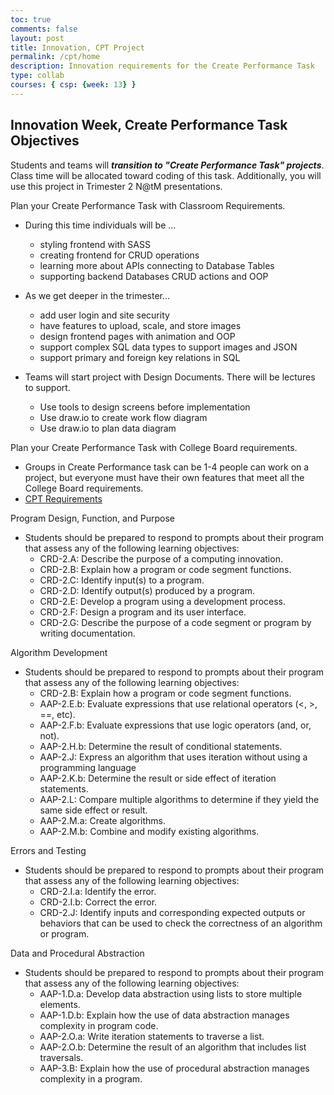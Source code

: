 ```yaml
---
toc: true
comments: false
layout: post
title: Innovation, CPT Project
permalink: /cpt/home
description: Innovation requirements for the Create Performance Task
type: collab
courses: { csp: {week: 13} }
---
```


## Innovation Week, Create Performance Task Objectives

Students and teams will ***transition to "Create Performance Task" projects***.  Class time will be allocated toward coding of this task.  Additionally, you will use this project in Trimester 2 N@tM presentations.  

Plan your Create Performance Task with Classroom Requirements.

- During this time individuals will be ...
  - styling frontend with SASS
  - creating frontend for CRUD operations
  - learning more about APIs connecting to Database Tables
  - supporting backend Databases CRUD actions and OOP

- As we get deeper in the trimester...
  - add user login and site security
  - have features to upload, scale, and store images
  - design frontend pages with animation and OOP
  - support complex SQL data types to support images and JSON
  - support primary and foreign key relations in SQL

- Teams will start project with Design Documents.  There will be lectures to support.
  - Use tools to design screens before implementation
  - Use draw.io to create work flow diagram
  - Use draw.io to plan data diagram

Plan your Create Performance Task with College Board requirements.

- Groups in Create Performance task can be 1-4 people can work on a project, but everyone must have their own features that meet all the College Board requirements.
- [CPT Requirements](https://apcentral.collegeboard.org/courses/ap-computer-science-principles/exam)

Program Design, Function, and Purpose

- Students should be prepared to respond to prompts about their program that assess any of the following learning objectives:  
  - CRD-2.A: Describe the purpose of a computing innovation.  
  - CRD-2.B: Explain how a program or code segment functions.  
  - CRD-2.C: Identify input(s) to a program.
  - CRD-2.D: Identify output(s) produced by a program.
  - CRD-2.E: Develop a program using a development process.
  - CRD-2.F: Design a program and its user interface.
  - CRD-2.G: Describe the purpose of a code segment or program by writing documentation.

Algorithm Development

- Students should be prepared to respond to prompts about their program that assess any of the following learning objectives:  
  - CRD-2.B: Explain how a program or code segment functions.
  - AAP-2.E.b: Evaluate expressions that use relational operators (<, >, ==, etc).
  - AAP-2.F.b: Evaluate expressions that use logic operators (and, or, not).
  - AAP-2.H.b: Determine the result of conditional statements.
  - AAP-2.J: Express an algorithm that uses iteration without using a programming language
  - AAP-2.K.b: Determine the result or side effect of iteration statements.
  - AAP-2.L: Compare multiple algorithms to determine if they yield the same side effect or result.
  - AAP-2.M.a: Create algorithms.
  - AAP-2.M.b: Combine and modify existing algorithms.

Errors and Testing  

- Students should be prepared to respond to prompts about their program that assess any of the following learning objectives:  
  - CRD-2.I.a: Identify the error.
  - CRD-2.I.b: Correct the error.
  - CRD-2.J: Identify inputs and corresponding expected outputs or behaviors that can be used to check the correctness of an algorithm or program.

Data and Procedural Abstraction

- Students should be prepared to respond to prompts about their program that assess any of the following learning objectives:  
  - AAP-1.D.a: Develop data abstraction using lists to store multiple elements.  
  - AAP-1.D.b: Explain how the use of data abstraction manages complexity in program code.  
  - AAP-2.O.a: Write iteration statements to traverse a list.
  - AAP-2.O.b: Determine the result of an algorithm that includes list traversals.  
  - AAP-3.B: Explain how the use of procedural abstraction manages complexity in a program.
  